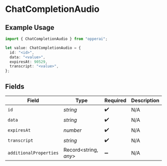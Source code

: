 # ChatCompletionAudio

## Example Usage

```typescript
import { ChatCompletionAudio } from "opperai";

let value: ChatCompletionAudio = {
  id: "<id>",
  data: "<value>",
  expiresAt: 90529,
  transcript: "<value>",
};
```

## Fields

| Field                  | Type                   | Required               | Description            |
| ---------------------- | ---------------------- | ---------------------- | ---------------------- |
| `id`                   | *string*               | :heavy_check_mark:     | N/A                    |
| `data`                 | *string*               | :heavy_check_mark:     | N/A                    |
| `expiresAt`            | *number*               | :heavy_check_mark:     | N/A                    |
| `transcript`           | *string*               | :heavy_check_mark:     | N/A                    |
| `additionalProperties` | Record<string, *any*>  | :heavy_minus_sign:     | N/A                    |